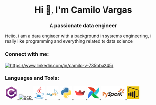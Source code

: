 <h1 align="center">Hi 👋, I'm Camilo Vargas</h1>
<h3 align="center">A passionate data engineer</h3>

Hello, I am a data engineer with a background in systems engineering, I really like programming and everything related to data science

<h3 align="left">Connect with me:</h3>
<p align="left">
<a href="https://www.linkedin.com/in/camilo-v-735bba245/" target="blank"><img align="center" src="https://raw.githubusercontent.com/rahuldkjain/github-profile-readme-generator/master/src/images/icons/Social/linked-in-alt.svg" alt="https://www.linkedin.com/in/camilo-v-735bba245/" height="30" width="40" /></a>
</p>

<h3 align="left">Languages and Tools:</h3>
<p align="left"> <a href="https://www.w3schools.com/cs/" target="_blank" rel="noreferrer"> <img src="https://raw.githubusercontent.com/devicons/devicon/master/icons/csharp/csharp-original.svg" alt="csharp" width="40" height="40"/> </a> <a href="https://cloud.google.com" target="_blank" rel="noreferrer"> <img src="https://www.vectorlogo.zone/logos/google_cloud/google_cloud-icon.svg" alt="gcp" width="40" height="40"/> </a> <a href="https://www.java.com" target="_blank" rel="noreferrer"> <img src="https://raw.githubusercontent.com/devicons/devicon/master/icons/java/java-original.svg" alt="java" width="40" height="40"/> </a> <a href="https://www.mysql.com/" target="_blank" rel="noreferrer"> <img src="https://raw.githubusercontent.com/devicons/devicon/master/icons/mysql/mysql-original-wordmark.svg" alt="mysql" width="40" height="40"/> </a> <a href="https://www.python.org" target="_blank" rel="noreferrer"> <img src="https://raw.githubusercontent.com/devicons/devicon/master/icons/python/python-original.svg" alt="python" width="40" height="40"/> </a> <a href="https://streamlit.io/" target="_blank" rel="noreferrer"> <img src="https://github.com/jcamilo730/jcamilo730/blob/67499a3dad983fbbea118f34f2804ffd2f13bb15/src/streamlit_logo.PNG?raw=true" alt="streamlit" width="40" height="40"/> </a> <a href="https://airflow.apache.org/" target="_blank" rel="noreferrer"><img src="https://github.com/jcamilo730/jcamilo730/blob/6231dbfb20cb8632c6032c0762ec69a6b8202c5a/src/airflow.PNG?raw=true" alt="airflow" width="40" height="40"/> </a> <a href="https://spark.apache.org/docs/latest/api/python/" target="_blank" rel="noreferrer"><img src="https://github.com/jcamilo730/jcamilo730/blob/6231dbfb20cb8632c6032c0762ec69a6b8202c5a/src/pyspark.PNG?raw=true" alt="pyspark" width="80" height="40"/> </a><a href="https://powerbi.microsoft.com/en-au/" target="_blank" rel="noreferrer"><img src="https://github.com/jcamilo730/jcamilo730/blob/aec286cb3c4991179e973a4833c80a8eee0c6725/src/powerBI.PNG?raw=true" alt="powerBI" width="40" height="40"/> </a> </p>
